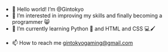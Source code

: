 - 👋 Hello world! I’m @Gintokyo
- 👀 I’m interested in improving my skills and finally becoming a programmer 😸
- 🌱 I’m currently learning Python 🐍 and HTML and CSS 💻🖌
<!-- 💞️ I’m looking to collaborate on ...-->
- 📫 How to reach me gintokyogaming@gmail.com

<!---
Gintokyo/Gintokyo is a ✨ special ✨ repository because its `README.md` (this file) appears on your GitHub profile.
You can click the Preview link to take a look at your changes.
--->
